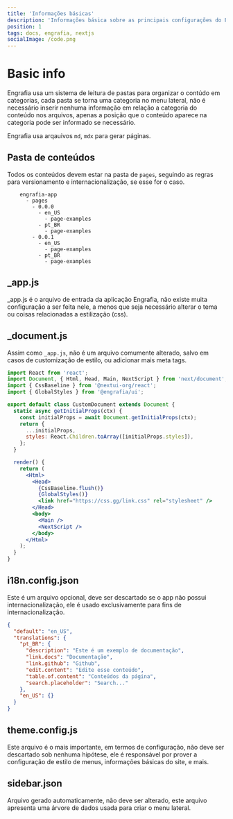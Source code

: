 ```yaml
---
title: 'Informações básicas'
description: 'Informações básica sobre as principais configurações do Engrafia.'
position: 1
tags: docs, engrafia, nextjs
socialImage: /code.png
---
```


# Basic info

Engrafia usa um sistema de leitura de pastas para organizar o contúdo em categorias, cada pasta se torna uma categoria no menu lateral, não é necessário inserir nenhuma informação em relação a categoria do conteúdo nos arquivos, apenas a posição que o conteúdo aparece na categoria pode ser informado se necessário.

Engrafia usa arqauivos `md`, `mdx` para gerar páginas.

## Pasta de conteúdos

Todos os conteúdos devem estar na pasta de `pages`, seguindo as regras para versionamento e internacionalização, se esse for o caso.

```mdx
    engrafia-app
      - pages
        - 0.0.0
          - en_US
            - page-examples
          - pt_BR
            - page-examples
        - 0.0.1
          - en_US
            - page-examples
          - pt_BR
            - page-examples
```

## \_app.js

\_app.js é o arquivo de entrada da aplicação Engrafia, não existe muita configuração a ser feita nele, a menos que seja necessário alterar o tema ou coisas relacionadas a estilização (css).

## \_document.js

Assim como `_app.js`, não é um arquivo comumente alterado, salvo em casos de customização de estilo, ou adicionar mais meta tags.

```jsx
import React from 'react';
import Document, { Html, Head, Main, NextScript } from 'next/document';
import { CssBaseline } from '@nextui-org/react';
import { GlobalStyles } from '@engrafia/ui';

export default class CustomDocument extends Document {
  static async getInitialProps(ctx) {
    const initialProps = await Document.getInitialProps(ctx);
    return {
      ...initialProps,
      styles: React.Children.toArray([initialProps.styles]),
    };
  }

  render() {
    return (
      <Html>
        <Head>
          {CssBaseline.flush()}
          {GlobalStyles()}
          <link href="https://css.gg/link.css" rel="stylesheet" />
        </Head>
        <body>
          <Main />
          <NextScript />
        </body>
      </Html>
    );
  }
}
```

## i18n.config.json

Este é um arquivo opcional, deve ser descartado se o app não possui internacionalização, ele é usado exclusivamente para fins de internacionalização.

```json
{
  "default": "en_US",
  "translations": {
    "pt_BR": {
      "description": "Este é um exemplo de documentação",
      "link.docs": "Documentação",
      "link.github": "Github",
      "edit.content": "Edite esse conteúdo",
      "table.of.content": "Conteúdos da página",
      "search.placeholder": "Search..."
    },
    "en_US": {}
  }
}
```

## theme.config.js

Este arquivo é o mais importante, em termos de configuração, não deve ser descartado sob nenhuma hipótese, ele é responsável por prover a configuração de estilo de menus, informações básicas do site, e mais.

## sidebar.json

Arquivo gerado automaticamente, não deve ser alterado, este arquivo apresenta uma árvore de dados usada para criar o menu lateral.
